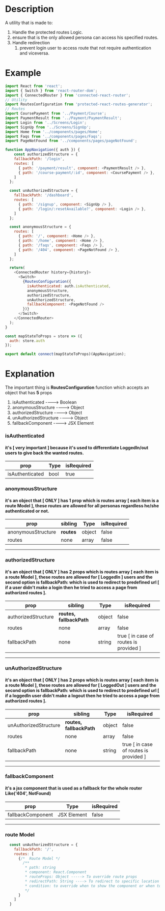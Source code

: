 # Description
A utility that is made to:
1. Handle the protected routes Logic.
1. ensure that is the only allowed persona can access his specified routes.
1. Handle redirection
   1. prevent login user to access route that not require authentication and viceversa.

# Example
```javascript
import React from 'react';
import { Switch } from 'react-router-dom';
import { ConnectedRouter } from 'connected-react-router';
// Utility
import RoutesConfiguration from 'protected-react-routes-generator';
// Routes
import CoursePayment from '../Payment/Course';
import PaymentResult from '../Payment/PaymentResult';
import Login from '../Screens/Login';
import SignUp from '../Screens/SignUp';
import Home from '../components/pages/Home';
import Faqs from '../components/pages/Faqs';
import PageNotFound from '../components/pages/pageNotFound';

function AppNavigation({ auth }) {
    const authorizedStructure = {
    fallbackPath: '/login',
    routes: [
      { path: '/payment/result', component: <PaymentResult /> },
      { path: '/course-payment/:id', component: <CoursePayment /> },
    ]
  };

  const unAuthorizedStructure = {
    fallbackPath: '/dashboard',
    routes: [
      { path: '/signup', component: <SignUp /> },
      { path: '/login/:resetAvailable?', component: <Login /> },
    ]
  };

  const anonymousStructure = {
    routes: [
      { path: '/', component: <Home /> },
      { path: '/home', component: <Home /> },
      { path: '/faqs', component: <Faqs /> },
      { path: '/404', component: <PageNotFound /> },
    ]
  };

  return(
    <ConnectedRouter history={history}>
      <Switch>
        {RoutesConfiguration({
          isAuthenticated: auth.isAuthenticated,
          anonymousStructure,
          authorizedStructure,
          unAuthorizedStructure,
          fallbackComponent: <PageNotFound />
        })}
      </Switch>
    </ConnectedRouter>
  );
}

const mapStateToProps = store => ({
  auth: store.auth
});

export default connect(mapStateToProps)(AppNavigation);
```

# Explanation
The important thing is **RoutesConfiguration** function which accepts an object that has **5** props
1. isAuthenticated ----> Boolean
2. anonymousStructure ----> Object
3. authorizedStructure ----> Object
4. unAuthorizedStructure ----> Object
5. fallbackComponent ----> JSX Element

### **isAuthenticated**
#### it's [ very important ] because it's used to differentiate LoggedIn/out users to give back the wanted routes.
prop            | Type  | isRequired
----------------|-------|-----------
isAuthenticated | bool  | true

### **anonymousStructure**
#### it's an object that [ ONLY ] has **1** prop which is routes array [ each item is a route Model ], these routes are allowed for all personas regardless he/she authenticated or not.
prop               | sibling      | Type    | isRequired
-------------------|--------------|---------|------------
anonymousStructure |  **routes**  | object  | false
routes             | none         | array   | false
---------------------------------------------------------
### **authorizedStructure**
#### it's an object that [ ONLY ] has **2** props which is routes array [ each item is a route Model ], these routes are allowed for [ LoggedIn ] users and the second option is fallbackPath: which is used to redirect to predefined url [ if a user didn't make a login then he tried to access a page from authorized routes ].
prop                | sibling                    | Type    | isRequired
--------------------|----------------------------|---------|----------------------------------------
authorizedStructure |  **routes, fallbackPath**  | object  | false
routes              | none                       | array   | false
fallbackPath        | none                       | string  | true [ in case of routes is provided ]
----------------------------------------------------------------------------------------------------

### **unAuthorizedStructure**
#### it's an object that [ ONLY ] has **2** props which is routes array [ each item is a route Model ], these routes are allowed for [ LoggedOut ] users and the second option is fallbackPath: which is used to redirect to predefined url [ if a loggedIn user didn't make a logout then he tried to access a page from authorized routes ].
prop                  | sibling                    | Type    | isRequired
----------------------|----------------------------|---------|----------------------------------------
unAuthorizedStructure |  **routes, fallbackPath**  | object  | false
routes                | none                       | array   | false
fallbackPath          | none                       | string  | true [ in case of routes is provided ]
----------------------------------------------------------------------------------------------------
### **fallbackComponent**
#### it's a jsx component that is used as a fallback for the whole router Like('404', NotFound)
prop              | Type        | isRequired
------------------|-------------|-----------
fallbackComponent | JSX Element | false
---------------------------------------------------

### route Model
```javascript
  const unAuthorizedStructure = {
    fallbackPath: '/',
    routes: [
      {/*  Route Model */
        /**
         * path: string
         * component: React.Component
         * routeProps: Object -----> To override route props
         * redirectPath: String ----> To redirect to specific location [ instead of fall ]
         * condition: to override when to show the component or when to [ Redirect ]
         */
      }
    ]
  }

```